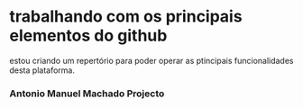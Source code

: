 # trabalhando com os principais elementos do github

estou criando um repertório para poder operar as ptincipais funcionalidades desta plataforma.

### Antonio Manuel Machado Projecto
